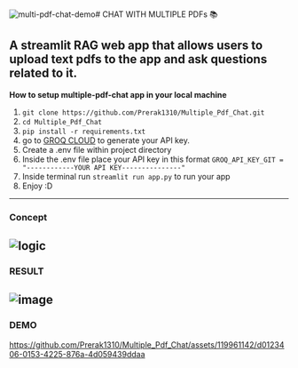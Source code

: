 ![multi-pdf-chat-demo](https://github.com/Prerak1310/Multiple_Pdf_Chat/assets/119961142/8f2cc8ea-6ea0-464b-9eee-6f6b7d5a3c68)# CHAT WITH MULTIPLE PDFs 📚

## A streamlit RAG web app that allows users to upload text pdfs to the app and ask questions related to it.

**How to setup multiple-pdf-chat app in your local machine**
1. `git clone https://github.com/Prerak1310/Multiple_Pdf_Chat.git`
2. `cd Multiple_Pdf_Chat`
3. `pip install -r requirements.txt`
4. go to [GROQ CLOUD](https://console.groq.com/keys) to generate your API key.
5. Create a .env file within project directory
6. Inside the .env file place your API key in this format `GROQ_API_KEY_GIT = "------------YOUR API KEY---------------"`
7. Inside terminal run `streamlit run app.py` to run your app
8. Enjoy :D
---

### **Concept**
![logic](https://github.com/Prerak1310/Multiple_Pdf_Chat/assets/119961142/c942ebf9-8bca-4854-b4ce-295645232e98)
---
### **RESULT**
![image](https://github.com/Prerak1310/Multiple_Pdf_Chat/assets/119961142/cfc8c868-19bc-4bb5-9996-b41be9694098)
---

### **DEMO**
https://github.com/Prerak1310/Multiple_Pdf_Chat/assets/119961142/d0123406-0153-4225-876a-4d059439ddaa







